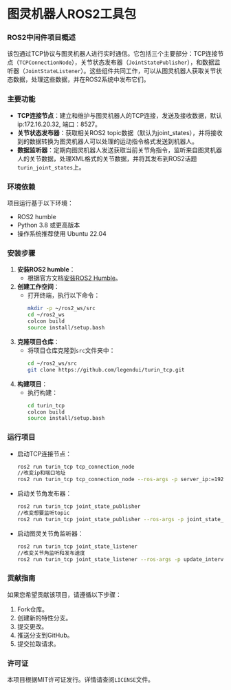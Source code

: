 # 图灵机器人ROS2工具包

### ROS2中间件项目概述

该包通过TCP协议与图灵机器人进行实时通信。它包括三个主要部分：TCP连接节点（`TCPConnectionNode`），关节状态发布器（`JointStatePublisher`），和数据监听器（`JointStateListener`）。这些组件共同工作，可以从图灵机器人获取关节状态数据，处理这些数据，并在ROS2系统中发布它们。

### 主要功能

- **TCP连接节点**：建立和维护与图灵机器人的TCP连接，发送及接收数据，默认ip:172.16.20.32, 端口：8527。
- **关节状态发布器**：获取相关ROS2 topic数据（默认为joint_states），并将接收到的数据转换为图灵机器人可以处理的运动指令格式发送到机器人。
- **数据监听器**：定期向图灵机器人发送获取当前关节角指令，监听来自图灵机器人的关节数据，处理XML格式的关节数据，并将其发布到ROS2话题`turin_joint_states`上。

### 环境依赖

项目运行基于以下环境：
- ROS2 humble
- Python 3.8 或更高版本
- 操作系统推荐使用 Ubuntu 22.04

### 安装步骤

1. **安装ROS2 humble**：
   - 根据官方文档[安装ROS2 Humble](https://docs.ros.org/en/humble/Installation.html)。
2. **创建工作空间**：
   - 打开终端，执行以下命令：
     ```bash
     mkdir -p ~/ros2_ws/src
     cd ~/ros2_ws
     colcon build
     source install/setup.bash
     ```
3. **克隆项目仓库**：
   - 将项目仓库克隆到`src`文件夹中：
     ```bash
     cd ~/ros2_ws/src
     git clone https://github.com/legendui/turin_tcp.git
     ```
4. **构建项目**：
   - 执行构建：
     ```bash
     cd turin_tcp
     colcon build
     source install/setup.bash
     ```

### 运行项目

- 启动TCP连接节点：
  ```bash
  ros2 run turin_tcp tcp_connection_node
  //改变ip和端口地址
  ros2 run turin_tcp tcp_connection_node --ros-args -p server_ip:=192.168.1.5 -p server_port:=8527

  ```
- 启动关节角发布器：
  ```bash
  ros2 run turin_tcp joint_state_publisher
  //改变想要监听topic
  ros2 run turin_tcp joint_state_publisher --ros-args -p joint_state_topic:= joint_state -p update_interval:= 1.0 //单位：秒 数据类型：double
  ```
- 启动图灵关节角监听器：
  ```bash
  ros2 run turin_tcp joint_state_listener
  //改变关节角监听和发布速度
  ros2 run turin_tcp joint_state_listener --ros-args -p update_interval:=1.0 //单位：秒 数据类型：double
  ```

### 贡献指南

如果您希望贡献该项目，请遵循以下步骤：
1. Fork仓库。
2. 创建新的特性分支。
3. 提交更改。
4. 推送分支到GitHub。
5. 提交拉取请求。

### 许可证

本项目根据MIT许可证发行。详情请查阅`LICENSE`文件。